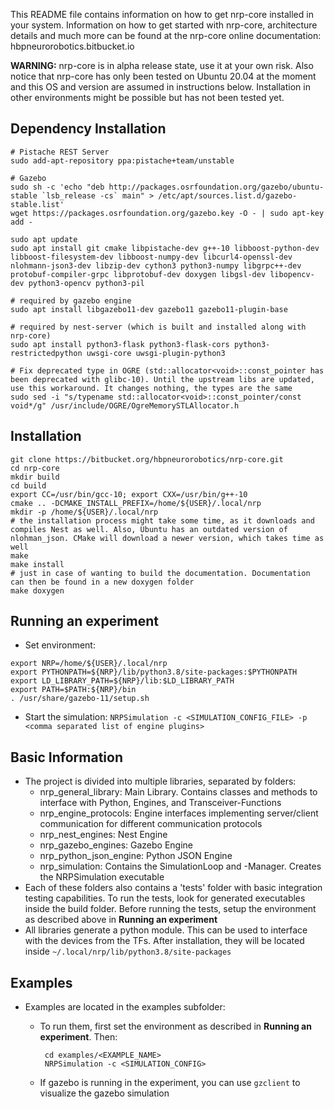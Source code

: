 This README file contains information on how to get nrp-core installed in your system. Information on how to get started with nrp-core, architecture details and much more can be found at the nrp-core online documentation: hbpneurorobotics.bitbucket.io

**WARNING:** nrp-core is in alpha release state, use it at your own risk. Also notice that nrp-core has only been tested on Ubuntu 20.04 at the moment and this OS and version are assumed in instructions below. Installation in other environments might be possible but has not been tested yet.

## Dependency Installation

```
# Pistache REST Server
sudo add-apt-repository ppa:pistache+team/unstable
    
# Gazebo
sudo sh -c 'echo "deb http://packages.osrfoundation.org/gazebo/ubuntu-stable `lsb_release -cs` main" > /etc/apt/sources.list.d/gazebo-stable.list'
wget https://packages.osrfoundation.org/gazebo.key -O - | sudo apt-key add -
    
sudo apt update
sudo apt install git cmake libpistache-dev g++-10 libboost-python-dev libboost-filesystem-dev libboost-numpy-dev libcurl4-openssl-dev nlohmann-json3-dev libzip-dev cython3 python3-numpy libgrpc++-dev protobuf-compiler-grpc libprotobuf-dev doxygen libgsl-dev libopencv-dev python3-opencv python3-pil

# required by gazebo engine
sudo apt install libgazebo11-dev gazebo11 gazebo11-plugin-base

# required by nest-server (which is built and installed along with nrp-core)
sudo apt install python3-flask python3-flask-cors python3-restrictedpython uwsgi-core uwsgi-plugin-python3
    
# Fix deprecated type in OGRE (std::allocator<void>::const_pointer has been deprecated with glibc-10). Until the upstream libs are updated, use this workaround. It changes nothing, the types are the same
sudo sed -i "s/typename std::allocator<void>::const_pointer/const void*/g" /usr/include/OGRE/OgreMemorySTLAllocator.h
```

## Installation

```
git clone https://bitbucket.org/hbpneurorobotics/nrp-core.git
cd nrp-core
mkdir build
cd build
export CC=/usr/bin/gcc-10; export CXX=/usr/bin/g++-10
cmake .. -DCMAKE_INSTALL_PREFIX=/home/${USER}/.local/nrp
mkdir -p /home/${USER}/.local/nrp
# the installation process might take some time, as it downloads and compiles Nest as well. Also, Ubuntu has an outdated version of nlohman_json. CMake will download a newer version, which takes time as well
make
make install
# just in case of wanting to build the documentation. Documentation can then be found in a new doxygen folder
make doxygen 
```

## Running an experiment

 * Set environment:
 
 ```
export NRP=/home/${USER}/.local/nrp
export PYTHONPATH=${NRP}/lib/python3.8/site-packages:$PYTHONPATH
export LD_LIBRARY_PATH=${NRP}/lib:$LD_LIBRARY_PATH
export PATH=$PATH:${NRP}/bin
. /usr/share/gazebo-11/setup.sh
```
 * Start the simulation:
	`NRPSimulation -c <SIMULATION_CONFIG_FILE> -p <comma separated list of engine plugins>`

## Basic Information

 - The project is divided into multiple libraries, separated by folders:
	 - nrp_general_library: Main Library. Contains classes and methods to interface with Python, Engines, and Transceiver-Functions
	 - nrp_engine_protocols: Engine interfaces implementing server/client communication for different communication protocols
	 - nrp_nest_engines: Nest Engine
	 - nrp_gazebo_engines: Gazebo Engine
	 - nrp_python_json_engine: Python JSON Engine
	 - nrp_simulation: Contains the SimulationLoop and -Manager. Creates the NRPSimulation executable
 - Each of these folders also contains a 'tests' folder with basic integration testing capabilities. To run the tests, look for generated executables inside the build folder. Before running the tests, setup the environment as described above in **Running an experiment**
 - All libraries generate a python module. This can be used to interface with the devices from the TFs. After installation, they will be located inside `~/.local/nrp/lib/python3.8/site-packages`

## Examples

 - Examples are located in the examples subfolder:
	 - To run them, first set the environment as described in **Running an experiment**. Then:

			cd examples/<EXAMPLE_NAME>
			NRPSimulation -c <SIMULATION_CONFIG>
			
	 - If gazebo is running in the experiment, you can use `gzclient` to visualize the gazebo simulation

